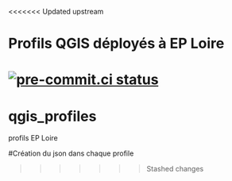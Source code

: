 <<<<<<< Updated upstream
# Profils QGIS déployés à EP Loire

[![pre-commit.ci status](https://results.pre-commit.ci/badge/github/eptb-loire/qgis_profiles/main.svg)](https://results.pre-commit.ci/latest/github/eptb-loire/qgis_profiles/main)
=======
# qgis_profiles
profils EP Loire

#Création du json dans chaque profile
>>>>>>> Stashed changes
